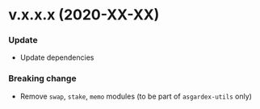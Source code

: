 # v.x.x.x (2020-XX-XX)

### Update

- Update dependencies

### Breaking change

- Remove `swap`, `stake`, `memo` modules (to be part of `asgardex-utils` only)
